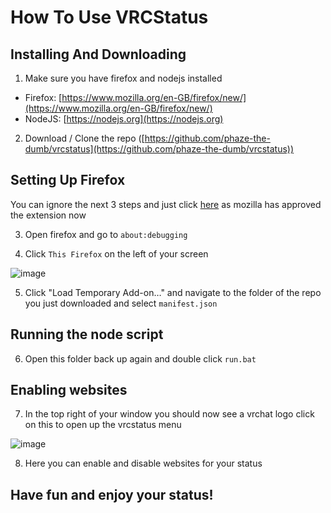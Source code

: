 # How To Use VRCStatus

## Installing And Downloading
1) Make sure you have firefox and nodejs installed

- Firefox: [https://www.mozilla.org/en-GB/firefox/new/](https://www.mozilla.org/en-GB/firefox/new/)
- NodeJS: [https://nodejs.org](https://nodejs.org)
 
2) Download / Clone the repo ([https://github.com/phaze-the-dumb/vrcstatus](https://github.com/phaze-the-dumb/vrcstatus))

## Setting Up Firefox

You can ignore the next 3 steps and just click [here](https://addons.mozilla.org/firefox/downloads/file/4001078/754f86ab00304dadae27-0.1.xpi) as mozilla has approved the extension now

3) Open firefox and go to `about:debugging`

4) Click `This Firefox` on the left of your screen

![image](https://user-images.githubusercontent.com/57566773/189522765-602e3a43-475a-4a2b-9751-d90315e0b3c6.png)

5) Click "Load Temporary Add-on…" and navigate to the folder of the repo you just downloaded and select `manifest.json`

## Running the node script
6) Open this folder back up again and double click `run.bat`

## Enabling websites
7) In the top right of your window you should now see a vrchat logo click on this to open up the vrcstatus menu

![image](https://user-images.githubusercontent.com/57566773/189522880-84fe1f16-38ec-4009-9a65-b673ccda749a.png)

8) Here you can enable and disable websites for your status

## Have fun and enjoy your status!
